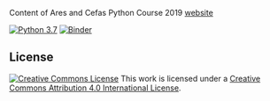 Content of Ares and Cefas Python Course 2019 [website](<https://ueapy.github.io/pythoncourse2019>)

[![Python 3.7](https://img.shields.io/badge/python-3.7-blue.svg)]()
[![Binder](http://mybinder.org/badge.svg)](http://mybinder.org:/repo/ueapy/pythoncourse2019-materials)

## License

[![Creative Commons
License](https://i.creativecommons.org/l/by/4.0/88x31.png)](http://creativecommons.org/licenses/by/4.0/)
This work is licensed under a
[Creative Commons Attribution 4.0 International
License](http://creativecommons.org/licenses/by/4.0/).
